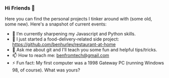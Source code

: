 ### Hi Friends 👋

<!--
**benhurley/benhurley** is a ✨ _special_ ✨ repository because its `README.md` (this file) appears on your GitHub profile. 
-->

Here you can find the personal projects I tinker around with (some old, some new). Here's a snapshot of current events:

- 🔭 I’m currently sharpening my Javascript and Python skills.
- 🌱 I just started a food-delivery-related side project: https://github.com/benhurley/restaurant-at-home
- 💬 Ask me about git and I'll teach you some fun and helpful tips/tricks.
- 📫 How to reach me: benfromtech@gmail.com
- ⚡ Fun fact: My first computer was a 1998 Gateway PC (running Windows 98, of course). What was yours? 

